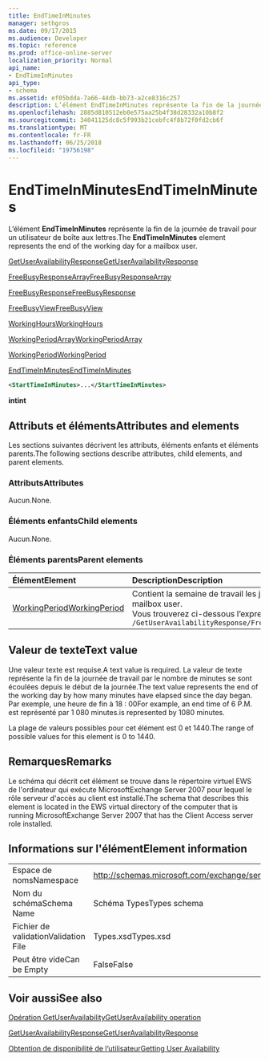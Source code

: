 ```yaml
---
title: EndTimeInMinutes
manager: sethgros
ms.date: 09/17/2015
ms.audience: Developer
ms.topic: reference
ms.prod: office-online-server
localization_priority: Normal
api_name:
- EndTimeInMinutes
api_type:
- schema
ms.assetid: ef05bdda-7a66-44db-bb73-a2ce8316c257
description: L’élément EndTimeInMinutes représente la fin de la journée de travail pour un utilisateur de boîte aux lettres.
ms.openlocfilehash: 2885d810512eb0e575aa25b4f38d28332a10b8f2
ms.sourcegitcommit: 34041125dc8c5f993b21cebfc4f8b72f0fd2cb6f
ms.translationtype: MT
ms.contentlocale: fr-FR
ms.lasthandoff: 06/25/2018
ms.locfileid: "19756198"
---
```

# <a name="endtimeinminutes"></a><span data-ttu-id="65fff-103">EndTimeInMinutes</span><span class="sxs-lookup"><span data-stu-id="65fff-103">EndTimeInMinutes</span></span>

<span data-ttu-id="65fff-104">L’élément **EndTimeInMinutes** représente la fin de la journée de travail pour un utilisateur de boîte aux lettres.</span><span class="sxs-lookup"><span data-stu-id="65fff-104">The **EndTimeInMinutes** element represents the end of the working day for a mailbox user.</span></span> 
  
[<span data-ttu-id="65fff-105">GetUserAvailabilityResponse</span><span class="sxs-lookup"><span data-stu-id="65fff-105">GetUserAvailabilityResponse</span></span>](getuseravailabilityresponse.md)
  
[<span data-ttu-id="65fff-106">FreeBusyResponseArray</span><span class="sxs-lookup"><span data-stu-id="65fff-106">FreeBusyResponseArray</span></span>](freebusyresponsearray.md)
  
[<span data-ttu-id="65fff-107">FreeBusyResponse</span><span class="sxs-lookup"><span data-stu-id="65fff-107">FreeBusyResponse</span></span>](freebusyresponse.md)
  
[<span data-ttu-id="65fff-108">FreeBusyView</span><span class="sxs-lookup"><span data-stu-id="65fff-108">FreeBusyView</span></span>](freebusyview.md)
  
[<span data-ttu-id="65fff-109">WorkingHours</span><span class="sxs-lookup"><span data-stu-id="65fff-109">WorkingHours</span></span>](workinghours-ex15websvcsotherref.md)
  
[<span data-ttu-id="65fff-110">WorkingPeriodArray</span><span class="sxs-lookup"><span data-stu-id="65fff-110">WorkingPeriodArray</span></span>](workingperiodarray.md)
  
[<span data-ttu-id="65fff-111">WorkingPeriod</span><span class="sxs-lookup"><span data-stu-id="65fff-111">WorkingPeriod</span></span>](workingperiod.md)
  
[<span data-ttu-id="65fff-112">EndTimeInMinutes</span><span class="sxs-lookup"><span data-stu-id="65fff-112">EndTimeInMinutes</span></span>](endtimeinminutes.md)
  
```xml
<StartTimeInMinutes>...</StartTimeInMinutes>
```

 <span data-ttu-id="65fff-113">**int**</span><span class="sxs-lookup"><span data-stu-id="65fff-113">**int**</span></span>
## <a name="attributes-and-elements"></a><span data-ttu-id="65fff-114">Attributs et éléments</span><span class="sxs-lookup"><span data-stu-id="65fff-114">Attributes and elements</span></span>

<span data-ttu-id="65fff-115">Les sections suivantes décrivent les attributs, éléments enfants et éléments parents.</span><span class="sxs-lookup"><span data-stu-id="65fff-115">The following sections describe attributes, child elements, and parent elements.</span></span>
  
### <a name="attributes"></a><span data-ttu-id="65fff-116">Attributs</span><span class="sxs-lookup"><span data-stu-id="65fff-116">Attributes</span></span>

<span data-ttu-id="65fff-117">Aucun.</span><span class="sxs-lookup"><span data-stu-id="65fff-117">None.</span></span>
  
### <a name="child-elements"></a><span data-ttu-id="65fff-118">Éléments enfants</span><span class="sxs-lookup"><span data-stu-id="65fff-118">Child elements</span></span>

<span data-ttu-id="65fff-119">Aucun.</span><span class="sxs-lookup"><span data-stu-id="65fff-119">None.</span></span>
  
### <a name="parent-elements"></a><span data-ttu-id="65fff-120">Éléments parents</span><span class="sxs-lookup"><span data-stu-id="65fff-120">Parent elements</span></span>

|<span data-ttu-id="65fff-121">**Élément**</span><span class="sxs-lookup"><span data-stu-id="65fff-121">**Element**</span></span>|<span data-ttu-id="65fff-122">**Description**</span><span class="sxs-lookup"><span data-stu-id="65fff-122">**Description**</span></span>|
|:-----|:-----|
|[<span data-ttu-id="65fff-123">WorkingPeriod</span><span class="sxs-lookup"><span data-stu-id="65fff-123">WorkingPeriod</span></span>](workingperiod.md) <br/> |<span data-ttu-id="65fff-124">Contient la semaine de travail les jours et les heures de l’utilisateur de boîte aux lettres.</span><span class="sxs-lookup"><span data-stu-id="65fff-124">Contains the work week days and hours of the mailbox user.</span></span>  <br/> <span data-ttu-id="65fff-125">Vous trouverez ci-dessous l’expression XPath pour cet élément :</span><span class="sxs-lookup"><span data-stu-id="65fff-125">The following is the XPath expression to this element:</span></span>  <br/>  `/GetUserAvailabilityResponse/FreeBusyResponseArray/FreeBusyResponse/FreeBusyView/WorkingHours/WorkingPeriodArray/WorkingPeriod[i]` <br/> |
   
## <a name="text-value"></a><span data-ttu-id="65fff-126">Valeur de texte</span><span class="sxs-lookup"><span data-stu-id="65fff-126">Text value</span></span>

<span data-ttu-id="65fff-127">Une valeur texte est requise.</span><span class="sxs-lookup"><span data-stu-id="65fff-127">A text value is required.</span></span> <span data-ttu-id="65fff-128">La valeur de texte représente la fin de la journée de travail par le nombre de minutes se sont écoulées depuis le début de la journée.</span><span class="sxs-lookup"><span data-stu-id="65fff-128">The text value represents the end of the working day by how many minutes have elapsed since the day began.</span></span> <span data-ttu-id="65fff-129">Par exemple, une heure de fin à 18 : 00</span><span class="sxs-lookup"><span data-stu-id="65fff-129">For example, an end time of 6 P.M.</span></span> <span data-ttu-id="65fff-130">est représenté par 1 080 minutes.</span><span class="sxs-lookup"><span data-stu-id="65fff-130">is represented by 1080 minutes.</span></span>
  
<span data-ttu-id="65fff-131">La plage de valeurs possibles pour cet élément est 0 et 1440.</span><span class="sxs-lookup"><span data-stu-id="65fff-131">The range of possible values for this element is 0 to 1440.</span></span>
  
## <a name="remarks"></a><span data-ttu-id="65fff-132">Remarques</span><span class="sxs-lookup"><span data-stu-id="65fff-132">Remarks</span></span>

<span data-ttu-id="65fff-133">Le schéma qui décrit cet élément se trouve dans le répertoire virtuel EWS de l'ordinateur qui exécute MicrosoftExchange Server 2007 pour lequel le rôle serveur d'accès au client est installé.</span><span class="sxs-lookup"><span data-stu-id="65fff-133">The schema that describes this element is located in the EWS virtual directory of the computer that is running MicrosoftExchange Server 2007 that has the Client Access server role installed.</span></span>
  
## <a name="element-information"></a><span data-ttu-id="65fff-134">Informations sur l'élément</span><span class="sxs-lookup"><span data-stu-id="65fff-134">Element information</span></span>

|||
|:-----|:-----|
|<span data-ttu-id="65fff-135">Espace de noms</span><span class="sxs-lookup"><span data-stu-id="65fff-135">Namespace</span></span>  <br/> |http://schemas.microsoft.com/exchange/services/2006/types  <br/> |
|<span data-ttu-id="65fff-136">Nom du schéma</span><span class="sxs-lookup"><span data-stu-id="65fff-136">Schema Name</span></span>  <br/> |<span data-ttu-id="65fff-137">Schéma Types</span><span class="sxs-lookup"><span data-stu-id="65fff-137">Types schema</span></span>  <br/> |
|<span data-ttu-id="65fff-138">Fichier de validation</span><span class="sxs-lookup"><span data-stu-id="65fff-138">Validation File</span></span>  <br/> |<span data-ttu-id="65fff-139">Types.xsd</span><span class="sxs-lookup"><span data-stu-id="65fff-139">Types.xsd</span></span>  <br/> |
|<span data-ttu-id="65fff-140">Peut être vide</span><span class="sxs-lookup"><span data-stu-id="65fff-140">Can be Empty</span></span>  <br/> |<span data-ttu-id="65fff-141">False</span><span class="sxs-lookup"><span data-stu-id="65fff-141">False</span></span>  <br/> |
   
## <a name="see-also"></a><span data-ttu-id="65fff-142">Voir aussi</span><span class="sxs-lookup"><span data-stu-id="65fff-142">See also</span></span>



[<span data-ttu-id="65fff-143">Opération GetUserAvailability</span><span class="sxs-lookup"><span data-stu-id="65fff-143">GetUserAvailability operation</span></span>](getuseravailability-operation.md)
  
[<span data-ttu-id="65fff-144">GetUserAvailabilityResponse</span><span class="sxs-lookup"><span data-stu-id="65fff-144">GetUserAvailabilityResponse</span></span>](getuseravailabilityresponse.md)


[<span data-ttu-id="65fff-145">Obtention de disponibilité de l’utilisateur</span><span class="sxs-lookup"><span data-stu-id="65fff-145">Getting User Availability</span></span>](http://msdn.microsoft.com/library/d4133fcb-9b0f-4e6b-aadf-a389da83516a%28Office.15%29.aspx)

